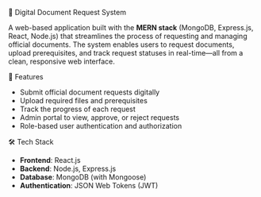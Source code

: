  📄 Digital Document Request System

A web-based application built with the **MERN stack** (MongoDB, Express.js, React, Node.js) that streamlines the process of requesting and managing official documents. The system enables users to request documents, upload prerequisites, and track request statuses in real-time—all from a clean, responsive web interface.

🚀 Features

- Submit official document requests digitally
- Upload required files and prerequisites
- Track the progress of each request
- Admin portal to view, approve, or reject requests
- Role-based user authentication and authorization


🛠️ Tech Stack

- **Frontend**: React.js
- **Backend**: Node.js, Express.js
- **Database**: MongoDB (with Mongoose)
- **Authentication**: JSON Web Tokens (JWT)





